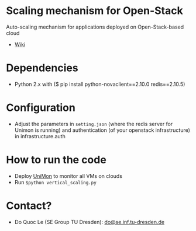 Scaling mechanism for Open-Stack
==============
Auto-scaling mechanism for applications deployed on Open-Stack-based cloud
* [Wiki](https://github.com/leads-project/auto-scale/wiki)

# Dependencies #
* Python 2.x with ($ pip install python-novaclient==2.10.0 redis==2.10.5)

# Configuration #
* Adjust the parameters in `setting.json` (where the redis server for Unimon is running) and authentication (of your openstack infrastructure) in infrastructure.auth

# How to run the code #
* Deploy [UniMon](https://github.com/leads-project/unimon) to monitor all VMs on clouds
* Run `$python vertical_scaling.py`

# Contact? #
* Do Quoc Le (SE Group TU Dresden): do@se.inf.tu-dresden.de 


